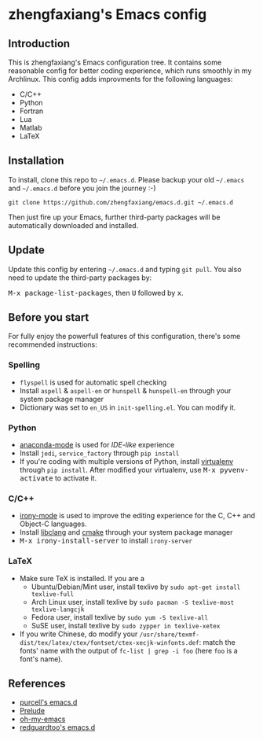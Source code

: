 # zhengfaxiang's Emacs config #

## Introduction ##

This is zhengfaxiang's Emacs configuration tree. It contains some reasonable 
config for better coding experience, which runs smoothly in my Archlinux. This
config adds improvments for the following languages:

* C/C++
* Python
* Fortran
* Lua
* Matlab
* LaTeX

## Installation ##

To install, clone this repo to `~/.emacs.d`. Please backup your old `~/.emacs`
and `~/.emacs.d` before you join the journey :-)

```
git clone https://github.com/zhengfaxiang/emacs.d.git ~/.emacs.d
```

Then just fire up your Emacs, further third-party packages will be automatically
downloaded and installed.

## Update ##

Update this config by entering `~/.emacs.d` and typing `git pull`. You also need
to update the third-party packages by:

<kbd>M-x package-list-packages</kbd>, then <kbd>U</kbd> followed by <kbd>x</kbd>.

## Before you start ##

For fully enjoy the powerfull features of this configuration, there's some
recommended instructions:

### Spelling ###

* `flyspell` is used for automatic spell checking
* Install `aspell` & `aspell-en` or `hunspell` & `hunspell-en` through your
system package manager
* Dictionary was set to `en_US` in `init-spelling.el`. You can modify it.

### Python ###

* [anaconda-mode](https://github.com/proofit404/anaconda-mode) is used for
*IDE-like* experience
* Install `jedi`, `service_factory` through `pip install`
* If you're coding with multiple versions of Python, install
[virtualenv](https://virtualenv.pypa.io/en/latest/)
through `pip install`. After modified your virtualenv, use
<kbd>M-x pyvenv-activate</kbd> to activate it.

### C/C++ ###

* [irony-mode](https://github.com/Sarcasm/irony-mode) is used to improve
the editing experience for the C, C++ and Object-C languages.
* Install [libclang](http://clang.llvm.org/doxygen/group__CINDEX.html) and
[cmake](http://www.cmake.org/) through your system package manager
* <kbd>M-x irony-install-server</kbd> to install `irony-server`

### LaTeX ###

* Make sure TeX is installed. If you are a
  * Ubuntu/Debian/Mint user, install texlive by
  `sudo apt-get install texlive-full`
  * Arch Linux user, install texlive by
  `sudo pacman -S texlive-most texlive-langcjk`
  * Fedora user, install texlive by `sudo yum -S texlive-all`
  * SuSE user, install texlive by `sudo zypper in texlive-xetex`
* If you write Chinese, do modify your
`/usr/share/texmf-dist/tex/latex/ctex/fontset/ctex-xecjk-winfonts.def`:
match the fonts' name with the output of `fc-list | grep -i foo` (here `foo` is a
font's name).


## References ##

* [purcell's emacs.d](https://github.com/purcell/emacs.d)
* [Prelude](https://github.com/bbatsov/prelude)
* [oh-my-emacs](https://github.com/xiaohanyu/oh-my-emacs)
* [redguardtoo's emacs.d](https://github.com/redguardtoo/emacs.d)

